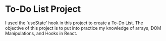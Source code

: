 # To-Do List Project

I used the 'useState' hook in this project to create a To-Do List. The objective of this project is to put into practice my knowledge of arrays, DOM Manipulations, and Hooks in React.

